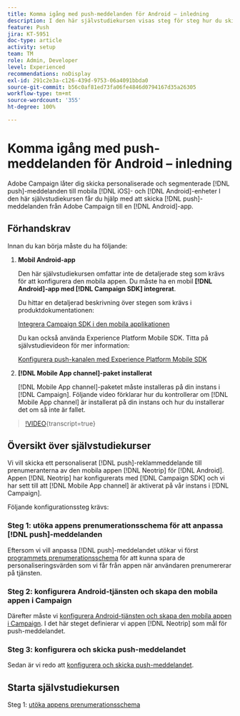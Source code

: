 ```yaml
---
title: Komma igång med push-meddelanden för Android – inledning
description: I den här självstudiekursen visas steg för steg hur du skickar push-meddelanden från Adobe Campaign och tar emot dessa meddelanden i din Android-app.
feature: Push
jira: KT-5951
doc-type: article
activity: setup
team: TM
role: Admin, Developer
level: Experienced
recommendations: noDisplay
exl-id: 291c2e3a-c126-439d-9753-06a4091bbda0
source-git-commit: b56c0af81ed73fa06fe4846d0794167d35a26305
workflow-type: tm+mt
source-wordcount: '355'
ht-degree: 100%

---
```


# Komma igång med push-meddelanden för Android – inledning

Adobe Campaign låter dig skicka personaliserade och segmenterade [!DNL push]-meddelanden till mobila [!DNL iOS]- och [!DNL Android]-enheter I den här självstudiekursen får du hjälp med att skicka [!DNL push]-meddelanden från Adobe Campaign till en [!DNL Android]-app.

## Förhandskrav

Innan du kan börja måste du ha följande:

1) **Mobil Android-app**

   Den här självstudiekursen omfattar inte de detaljerade steg som krävs för att konfigurera den mobila appen. Du måste ha en mobil **[!DNL Android]-app med [!DNL Campaign SDK] integrerat**.

   Du hittar en detaljerad beskrivning över stegen som krävs i produktdokumentationen:

   [Integrera Campaign SDK i den mobila applikationen](https://experienceleague.adobe.com/docs/campaign-classic/using/sending-messages/sending-push-notifications/integrating-campaign-sdk-into-the-mobile-application.html?lang=sv)

   Du kan också använda Experience Platform Mobile SDK. Titta på självstudievideon för mer information:

   [Konfigurera push-kanalen med Experience Platform Mobile SDK](https://experienceleague.adobe.com/docs/campaign-classic-learn/tutorials/sending-messages/push-channel/configure-push-using-aep-mobile-sdk.html?lang=sv)

2) **[!DNL Mobile App channel]-paket installerat**

   [!DNL Mobile App channel]-paketet måste installeras på din instans i [!DNL Campaign]. Följande video förklarar hur du kontrollerar om [!DNL Mobile App channel] är installerat på din instans och hur du installerar det om så inte är fallet.

>[!VIDEO](https://video.tv.adobe.com/v/326544?quality=12&learn=on){transcript=true}

## Översikt över självstudiekurser

Vi vill skicka ett personaliserat [!DNL push]-reklammeddelande till prenumeranterna av den mobila appen [!DNL Neotrip] för [!DNL Android]. Appen [!DNL Neotrip] har konfigurerats med [!DNL Campaign SDK] och vi har sett till att [!DNL Mobile App channel] är aktiverat på vår instans i [!DNL Campaign].

Följande konfigurationssteg krävs:

### Steg 1: utöka appens prenumerationsschema för att anpassa [!DNL push]-meddelanden

Eftersom vi vill anpassa [!DNL push]-meddelandet utökar vi först [programmets prenumerationsschema](/help/tutorial-getting-started-with-push-notifications-for-android/extending-the-app-subscription-schema.md) för att kunna spara de personaliseringsvärden som vi får från appen när användaren prenumererar på tjänsten.

### Steg 2: konfigurera Android-tjänsten och skapa den mobila appen i Campaign

Därefter måste vi [konfigurera Android-tjänsten och skapa den mobila appen i Campaign](/help/tutorial-getting-started-with-push-notifications-for-android/configuring-an-android-service-in-campaign.md). I det här steget definierar vi appen [!DNL Neotrip] som mål för push-meddelandet.

### Steg 3: konfigurera och skicka push-meddelandet

Sedan är vi redo att [konfigurera och skicka push-meddelandet](/help/tutorial-getting-started-with-push-notifications-for-android/configuring-and-sending-push-notifications.md).

## Starta självstudiekursen

Steg 1: [utöka appens prenumerationsschema](/help/tutorial-getting-started-with-push-notifications-for-android/extending-the-app-subscription-schema.md)
